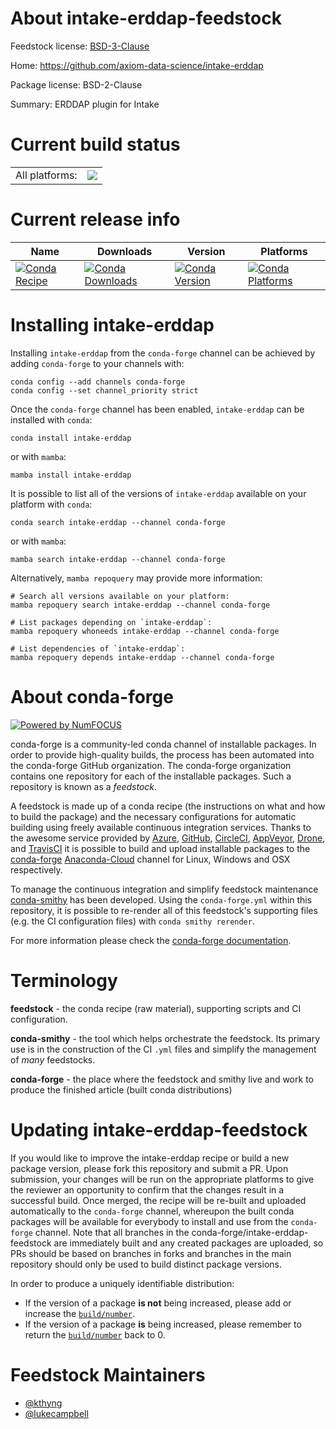 About intake-erddap-feedstock
=============================

Feedstock license: [BSD-3-Clause](https://github.com/conda-forge/intake-erddap-feedstock/blob/main/LICENSE.txt)

Home: https://github.com/axiom-data-science/intake-erddap

Package license: BSD-2-Clause

Summary: ERDDAP plugin for Intake

Current build status
====================


<table><tr><td>All platforms:</td>
    <td>
      <a href="https://dev.azure.com/conda-forge/feedstock-builds/_build/latest?definitionId=18362&branchName=main">
        <img src="https://dev.azure.com/conda-forge/feedstock-builds/_apis/build/status/intake-erddap-feedstock?branchName=main">
      </a>
    </td>
  </tr>
</table>

Current release info
====================

| Name | Downloads | Version | Platforms |
| --- | --- | --- | --- |
| [![Conda Recipe](https://img.shields.io/badge/recipe-intake--erddap-green.svg)](https://anaconda.org/conda-forge/intake-erddap) | [![Conda Downloads](https://img.shields.io/conda/dn/conda-forge/intake-erddap.svg)](https://anaconda.org/conda-forge/intake-erddap) | [![Conda Version](https://img.shields.io/conda/vn/conda-forge/intake-erddap.svg)](https://anaconda.org/conda-forge/intake-erddap) | [![Conda Platforms](https://img.shields.io/conda/pn/conda-forge/intake-erddap.svg)](https://anaconda.org/conda-forge/intake-erddap) |

Installing intake-erddap
========================

Installing `intake-erddap` from the `conda-forge` channel can be achieved by adding `conda-forge` to your channels with:

```
conda config --add channels conda-forge
conda config --set channel_priority strict
```

Once the `conda-forge` channel has been enabled, `intake-erddap` can be installed with `conda`:

```
conda install intake-erddap
```

or with `mamba`:

```
mamba install intake-erddap
```

It is possible to list all of the versions of `intake-erddap` available on your platform with `conda`:

```
conda search intake-erddap --channel conda-forge
```

or with `mamba`:

```
mamba search intake-erddap --channel conda-forge
```

Alternatively, `mamba repoquery` may provide more information:

```
# Search all versions available on your platform:
mamba repoquery search intake-erddap --channel conda-forge

# List packages depending on `intake-erddap`:
mamba repoquery whoneeds intake-erddap --channel conda-forge

# List dependencies of `intake-erddap`:
mamba repoquery depends intake-erddap --channel conda-forge
```


About conda-forge
=================

[![Powered by
NumFOCUS](https://img.shields.io/badge/powered%20by-NumFOCUS-orange.svg?style=flat&colorA=E1523D&colorB=007D8A)](https://numfocus.org)

conda-forge is a community-led conda channel of installable packages.
In order to provide high-quality builds, the process has been automated into the
conda-forge GitHub organization. The conda-forge organization contains one repository
for each of the installable packages. Such a repository is known as a *feedstock*.

A feedstock is made up of a conda recipe (the instructions on what and how to build
the package) and the necessary configurations for automatic building using freely
available continuous integration services. Thanks to the awesome service provided by
[Azure](https://azure.microsoft.com/en-us/services/devops/), [GitHub](https://github.com/),
[CircleCI](https://circleci.com/), [AppVeyor](https://www.appveyor.com/),
[Drone](https://cloud.drone.io/welcome), and [TravisCI](https://travis-ci.com/)
it is possible to build and upload installable packages to the
[conda-forge](https://anaconda.org/conda-forge) [Anaconda-Cloud](https://anaconda.org/)
channel for Linux, Windows and OSX respectively.

To manage the continuous integration and simplify feedstock maintenance
[conda-smithy](https://github.com/conda-forge/conda-smithy) has been developed.
Using the ``conda-forge.yml`` within this repository, it is possible to re-render all of
this feedstock's supporting files (e.g. the CI configuration files) with ``conda smithy rerender``.

For more information please check the [conda-forge documentation](https://conda-forge.org/docs/).

Terminology
===========

**feedstock** - the conda recipe (raw material), supporting scripts and CI configuration.

**conda-smithy** - the tool which helps orchestrate the feedstock.
                   Its primary use is in the construction of the CI ``.yml`` files
                   and simplify the management of *many* feedstocks.

**conda-forge** - the place where the feedstock and smithy live and work to
                  produce the finished article (built conda distributions)


Updating intake-erddap-feedstock
================================

If you would like to improve the intake-erddap recipe or build a new
package version, please fork this repository and submit a PR. Upon submission,
your changes will be run on the appropriate platforms to give the reviewer an
opportunity to confirm that the changes result in a successful build. Once
merged, the recipe will be re-built and uploaded automatically to the
`conda-forge` channel, whereupon the built conda packages will be available for
everybody to install and use from the `conda-forge` channel.
Note that all branches in the conda-forge/intake-erddap-feedstock are
immediately built and any created packages are uploaded, so PRs should be based
on branches in forks and branches in the main repository should only be used to
build distinct package versions.

In order to produce a uniquely identifiable distribution:
 * If the version of a package **is not** being increased, please add or increase
   the [``build/number``](https://docs.conda.io/projects/conda-build/en/latest/resources/define-metadata.html#build-number-and-string).
 * If the version of a package **is** being increased, please remember to return
   the [``build/number``](https://docs.conda.io/projects/conda-build/en/latest/resources/define-metadata.html#build-number-and-string)
   back to 0.

Feedstock Maintainers
=====================

* [@kthyng](https://github.com/kthyng/)
* [@lukecampbell](https://github.com/lukecampbell/)

